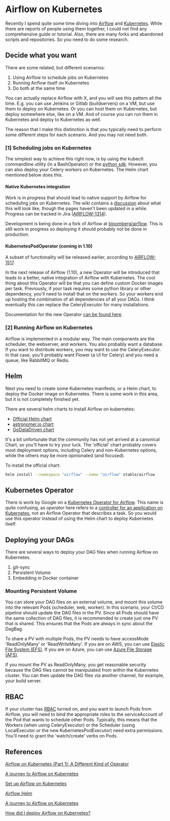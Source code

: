 # Airflow on Kubernetes

Recently I spend quite some time diving into [Airflow](https://airflow.incubator.apache.org/) and [Kubernetes](https://kubernetes.io). While there are reports of people using them together, I could not find any comprehensive guide or tutorial. Also, there are many forks and abandoned scripts and repositories. So you need to do some research.

## Decide what you want

There are some related, but different scenarios:

1. Using Airflow to schedule jobs on Kubernetes
2. Running Airflow itself on Kubernetes
3. Do both at the same time

You can actually replace Airflow with X, and you will see this pattern all the time. E.g. you can use Jenkins or Gitlab (buildservers) on a VM, but use them to deploy on Kubernetes. Or you can host them on Kubernetes, but deploy somewhere else, like on a VM. And of course you can run them in Kubernetes and deploy to Kubernetes as well.

The reason that I make this distinction is that you typically need to perform some different steps for each scenario. And you may not need both.

### [1] Scheduling jobs on Kubernetes

The simplest way to achieve this right now, is by using the kubectl commandline utility (in a BashOperator) or the [python sdk](https://github.com/kubernetes-client/python).
However, you can also deploy your Celery workers on Kubernetes. The Helm chart mentioned below does this.

#### Native Kubernetes integration

Work is in progress that should lead to native support by Airflow for scheduling jobs on Kubernetes. The wiki contains a [discussion](https://cwiki.apache.org/confluence/pages/viewpage.action?pageId=71013666) about what this will look like, though the pages haven't been updated in a while. Progress can be tracked in Jira ([AIRFLOW-1314](https://issues.apache.org/jira/browse/AIRFLOW-1314)).

Development is being done in a fork of Airflow at [bloomberg/airflow](https://github.com/bloomberg/airflow). This is still work in progress so deploying it should probably not be done in production.

#### KubernetesPodOperator (coming in 1.10)

A subset of functionality will be released earlier, according to [AIRFLOW-1517](https://issues.apache.org/jira/browse/AIRFLOW-1517).

In the next release of Airflow (1.10), a new Operator will be introduced that leads to a better, native integration of Airflow with Kubernetes. The cool thing about this Operator will be that you can define custom Docker images per task. 
Previously, if your task requires some python library or other dependency, you'll need to install that on the workers. So your workers end up hosting the combination of all dependencies of all your DAGs.
I think eventually this can replace the CeleryExecutor for many installations.

Documentation for the new Operator [can be found here](https://github.com/apache/incubator-airflow/blob/master/docs/kubernetes.rst).

### [2] Running Airflow on Kubernetes

Airflow is implemented in a modular way. The main components are the scheduler, the webserver, and workers.
You also probably want a database.
If you want to distribute workers, you may want to use the CeleryExecutor. In that case, you'll probably want Flower (a UI for Celery) and you need a queue, like RabbitMQ or Redis.

## Helm

Next you need to create some Kubernetes manifests, or a Helm chart, to deploy the Docker image on Kubernetes. There is some work in this area, but it is not completely finished yet. 

There are several helm charts to install Airflow on kubernetes:

* [Official Helm chart](https://github.com/helm/charts/tree/master/stable/airflow)
* [astronomer.io chart](https://github.com/astronomer/helm.astronomer.io/tree/master/charts/airflow)
* [GoDataDriven chart](https://github.com/godatadriven/airflow-helm)

It's a bit unfortunate that the community has not yet arrived at a canonical Chart, so you'll have to try your luck. The 'official' chart probably covers most deployment options, including Celery and non-Kubernetes options, while the others may be more opinionated (and focused).

To install the official chart: 

```bash
helm install --namespace "airflow" --name "airflow" stable/airflow
```  

## Kubernetes Operator

There is work by Google on a [Kubernetes Operator for Airflow](https://github.com/GoogleCloudPlatform/airflow-operator). This name is quite confusing, as *operator* here refers to a [controller for an application on Kubernetes](https://coreos.com/blog/introducing-operators.html), not an Airflow Operator that describes a task. So you would use this operator instead of using the Helm chart to deploy Kubernetes itself.

## Deploying your DAGs

There are several ways to deploy your DAG files when running Airflow on Kubernetes.

1. git-sync
2. Persistent Volume
3. Embedding in Docker container

### Mounting Persistent Volume

You can store your DAG files on an external volume, and mount this volume into the relevant Pods
(scheduler, web, worker). In this scenario, your CI/CD pipeline should update the DAG files in the 
PV.
Since all Pods should have the same collection of DAG files, it is recommended to create just one PV
that is shared. This ensures that the Pods are always in sync about the DagBag. 

To share a PV with multiple Pods, the PV needs to have accessMode 'ReadOnlyMany' or 'ReadWriteMany'.
If you are on AWS, you can use [Elastic File System (EFS)](https://aws.amazon.com/efs/). 
If you are on Azure, you can use [Azure File Storage (AFS)](https://docs.microsoft.com/en-us/azure/aks/azure-files-dynamic-pv).

If you mount the PV as ReadOnlyMany, you get reasonable security because the DAG files cannot be manipulated from within the Kubernetes cluster. You can then update the DAG files via another channel, for example, your build server.

## RBAC

If your cluster has [RBAC](https://kubernetes.io/docs/admin/authorization/rbac/) turned on, and you want to launch Pods from Airflow, you will need to bind the appropriate roles to the serviceAccount of the Pod that wants to schedule other Pods. Typically, this means that the Workers (when using CeleryExecutor) or the Scheduler (using LocalExecutor or the new KubernetesPodExecutor) need extra permissions. You'll need to grant the 'watch/create' verbs on Pods.

## References

[Airflow on Kubernetes (Part 1): A Different Kind of Operator](https://kubernetes.io/blog/2018/06/28/airflow-on-kubernetes-part-1-a-different-kind-of-operator/)

[A journey to Airflow on Kubernetes](https://towardsdatascience.com/a-journey-to-airflow-on-kubernetes-472df467f556)

[Set up Airflow on Kubernetes](https://dev.to/bhavaniravi/how-to-set-up-airflow-on-kubernetes-24i8)

[Airflow Helm](https://hub.kubeapps.com/charts/bitnami/airflow)

[A journey to Airflow on Kubernetes](https://towardsdatascience.com/a-journey-to-airflow-on-kubernetes-472df467f556)

[How did I deploy Airflow on Kubernetes?](https://towardsdatascience.com/how-did-i-deploy-airflow-on-kubernetes-ca3a2e91db04)
